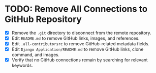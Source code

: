 # TODO: Remove All Connections to GitHub Repository

- [x] Remove the `.git` directory to disconnect from the remote repository.
- [x] Edit `README.md` to remove GitHub links, images, and references.
- [x] Edit `.all-contributorsrc` to remove GitHub-related metadata fields.
- [x] Edit `Django Application/README.md` to remove GitHub links, clone command, and images.
- [x] Verify that no GitHub connections remain by searching for relevant keywords.
